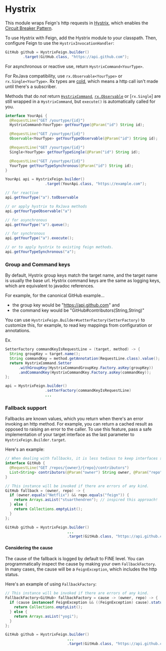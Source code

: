 Hystrix
===================

This module wraps Feign's http requests in [Hystrix](https://github.com/Netflix/Hystrix/), which enables the [Circuit Breaker Pattern](https://en.wikipedia.org/wiki/Circuit_breaker_design_pattern).

To use Hystrix with Feign, add the Hystrix module to your classpath. Then, configure Feign to use the `HystrixInvocationHandler`:

```java
GitHub github = HystrixFeign.builder()
        .target(GitHub.class, "https://api.github.com");
```

For asynchronous or reactive use, return `HystrixCommand<YourType>`.

For RxJava compatibility, use `rx.Observable<YourType>` or `rx.Single<YourType>`. Rx types are <a href="http://reactivex.io/documentation/observable.html">cold</a>, which means a http call isn't made until there's a subscriber.

Methods that do *not* return [`HystrixCommand`](https://netflix.github.io/Hystrix/javadoc/com/netflix/hystrix/HystrixCommand.html), [`rx.Observable`](http://reactivex.io/RxJava/javadoc/rx/Observable.html) or [`rx.Single`] are still wrapped in a `HystrixCommand`, but `execute()` is automatically called for you.

```java
interface YourApi {
  @RequestLine("GET /yourtype/{id}")
  HystrixCommand<YourType> getYourType(@Param("id") String id);

  @RequestLine("GET /yourtype/{id}")
  Observable<YourType> getYourTypeObservable(@Param("id") String id);

  @RequestLine("GET /yourtype/{id}")
  Single<YourType> getYourTypeSingle(@Param("id") String id);

  @RequestLine("GET /yourtype/{id}")
  YourType getYourTypeSynchronous(@Param("id") String id);
}

YourApi api = HystrixFeign.builder()
                  .target(YourApi.class, "https://example.com");

// for reactive
api.getYourType("a").toObservable

// or apply hystrix to RxJava methods
api.getYourTypeObservable("a")

// for asynchronous
api.getYourType("a").queue();

// for synchronous
api.getYourType("a").execute();

// or to apply hystrix to existing feign methods.
api.getYourTypeSynchronous("a");
```

### Group and Command keys

By default, Hystrix group keys match the target name, and the target name is usually the base url.
Hystrix command keys are the same as logging keys, which are equivalent to javadoc references.

For example, for the canonical GitHub example...

* the group key would be "https://api.github.com" and
* the command key would be "GitHub#contributors(String,String)"

You can use `HystrixFeign.Builder#setterFactory(SetterFactory)` to customize this, for example, to
read key mappings from configuration or annotations.

Ex.
```java
SetterFactory commandKeyIsRequestLine = (target, method) -> {
  String groupKey = target.name();
  String commandKey = method.getAnnotation(RequestLine.class).value();
  return HystrixCommand.Setter
      .withGroupKey(HystrixCommandGroupKey.Factory.asKey(groupKey))
      .andCommandKey(HystrixCommandKey.Factory.asKey(commandKey));
};

api = HystrixFeign.builder()
                  .setterFactory(commandKeyIsRequestLine)
                  ...
```

### Fallback support

Fallbacks are known values, which you return when there's an error invoking an http method.
For example, you can return a cached result as opposed to raising an error to the caller. To use
this feature, pass a safe implementation of your target interface as the last parameter to `HystrixFeign.Builder.target`.

Here's an example:

```java
// When dealing with fallbacks, it is less tedious to keep interfaces small.
interface GitHub {
  @RequestLine("GET /repos/{owner}/{repo}/contributors")
  List<String> contributors(@Param("owner") String owner, @Param("repo") String repo);
}

// This instance will be invoked if there are errors of any kind.
GitHub fallback = (owner, repo) -> {
  if (owner.equals("Netflix") && repo.equals("feign")) {
    return Arrays.asList("stuarthendren"); // inspired this approach!
  } else {
    return Collections.emptyList();
  }
};

GitHub github = HystrixFeign.builder()
                            ...
                            .target(GitHub.class, "https://api.github.com", fallback);
```

#### Considering the cause

The cause of the fallback is logged by default to FINE level. You can programmatically inspect
the cause by making your own `FallbackFactory`. In many cases, the cause will be a `FeignException`,
which includes the http status.

Here's an example of using `FallbackFactory`:

```java
// This instance will be invoked if there are errors of any kind.
FallbackFactory<GitHub> fallbackFactory = cause -> (owner, repo) -> {
  if (cause instanceof FeignException && ((FeignException) cause).status() == 403) {
    return Collections.emptyList();
  } else {
    return Arrays.asList("yogi");
  }
};

GitHub github = HystrixFeign.builder()
                            ...
                            .target(GitHub.class, "https://api.github.com", fallbackFactory);
```
